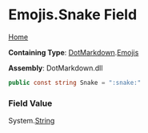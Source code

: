# Emojis\.Snake Field

[Home](../../../README.md)

**Containing Type**: [DotMarkdown](../../README.md)\.[Emojis](../README.md)

**Assembly**: DotMarkdown\.dll

```csharp
public const string Snake = ":snake:"
```

### Field Value

System\.[String](https://docs.microsoft.com/en-us/dotnet/api/system.string)